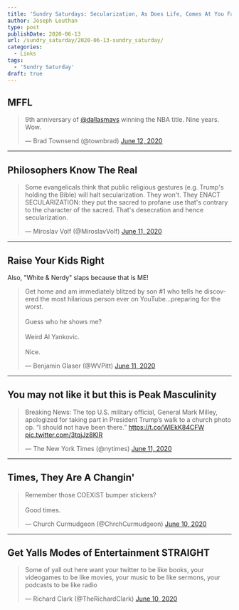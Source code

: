 ```yaml
---
title: 'Sundry Saturdays: Secularization, As Does Life, Comes At You Fast'
author: Joseph Louthan
type: post
publishDate: 2020-06-13
url: /sundry_saturday/2020-06-13-sundry_saturday/
categories:
  - Links
tags:
  - 'Sundry Saturday'
draft: true
---
```


## MFFL

<blockquote class="twitter-tweet"><p lang="en" dir="ltr">9th anniversary of <a href="https://twitter.com/dallasmavs?ref_src=twsrc%5Etfw">@dallasmavs</a> winning the NBA title. Nine years. Wow.</p>&mdash; Brad Townsend (@townbrad) <a href="https://twitter.com/townbrad/status/1271425979135770625?ref_src=twsrc%5Etfw">June 12, 2020</a></blockquote> <script async src="https://platform.twitter.com/widgets.js" charset="utf-8"></script>

------

## Philosophers Know The Real

<blockquote class="twitter-tweet"><p lang="en" dir="ltr">Some evangelicals think that public religious gestures (e.g. Trump&#39;s holding the Bible) will halt secularization. They won&#39;t. They ENACT SECULARIZATION: they put the sacred to profane use that&#39;s contrary to the character of the sacred. That&#39;s desecration and hence secularization.</p>&mdash; Miroslav Volf (@MiroslavVolf) <a href="https://twitter.com/MiroslavVolf/status/1271188826971668484?ref_src=twsrc%5Etfw">June 11, 2020</a></blockquote> <script async src="https://platform.twitter.com/widgets.js" charset="utf-8"></script>

------

## Raise Your Kids Right

Also, "White & Nerdy" slaps because that is ME!

<blockquote class="twitter-tweet"><p lang="en" dir="ltr">Get home and am immediately blitzed by son #1 who tells he discovered the most hilarious person ever on YouTube...preparing for the worst.<br><br>Guess who he shows me?<br><br>Weird Al Yankovic. <br><br>Nice.</p>&mdash; Benjamin Glaser (@WVPitt) <a href="https://twitter.com/WVPitt/status/1271177850419384320?ref_src=twsrc%5Etfw">June 11, 2020</a></blockquote> <script async src="https://platform.twitter.com/widgets.js" charset="utf-8"></script>

------

## You may not like it but this is Peak Masculinity

<blockquote class="twitter-tweet"><p lang="en" dir="ltr">Breaking News: The top U.S. military official, General Mark Milley, apologized for taking part in President Trump’s walk to a church photo op. “I should not have been there.” <a href="https://t.co/WlEkK84CFW">https://t.co/WlEkK84CFW</a> <a href="https://t.co/3tqjJz8KlR">pic.twitter.com/3tqjJz8KlR</a></p>&mdash; The New York Times (@nytimes) <a href="https://twitter.com/nytimes/status/1271073298034589696?ref_src=twsrc%5Etfw">June 11, 2020</a></blockquote> <script async src="https://platform.twitter.com/widgets.js" charset="utf-8"></script>

------

## Times, They Are A Changin'

<blockquote class="twitter-tweet"><p lang="en" dir="ltr">Remember those COEXIST bumper stickers?<br><br>Good times.</p>&mdash; Church Curmudgeon (@ChrchCurmudgeon) <a href="https://twitter.com/ChrchCurmudgeon/status/1270720754766589952?ref_src=twsrc%5Etfw">June 10, 2020</a></blockquote> <script async src="https://platform.twitter.com/widgets.js" charset="utf-8"></script>

------

## Get Yalls Modes of Entertainment STRAIGHT

<blockquote class="twitter-tweet"><p lang="en" dir="ltr">Some of yall out here want your twitter to be like books, your videogames to be like movies, your music to be like sermons, your podcasts to be like radio</p>&mdash; Richard Clark (@TheRichardClark) <a href="https://twitter.com/TheRichardClark/status/1270738653808123904?ref_src=twsrc%5Etfw">June 10, 2020</a></blockquote> <script async src="https://platform.twitter.com/widgets.js" charset="utf-8"></script>

